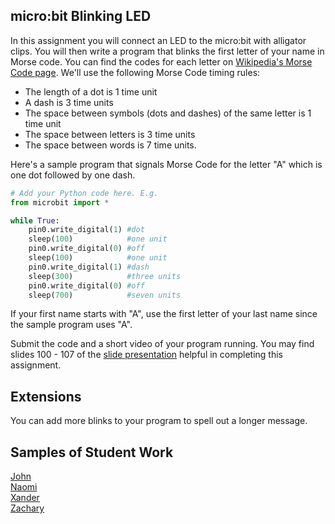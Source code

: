 micro:bit Blinking LED
--------------------
In this assignment you will connect an LED to the micro:bit with alligator clips. You will then write a program that blinks the first letter of your name in Morse code. You can find the codes for each letter on [Wikipedia's Morse Code page](https://en.wikipedia.org/wiki/Morse_code). We'll use the following Morse Code timing rules:

* The length of a dot is 1 time unit
* A dash is 3 time units
* The space between symbols (dots and dashes) of the same letter is 1 time unit
* The space between letters is 3 time units
* The space between words is 7 time units.

Here's a sample program that signals Morse Code for the letter "A" which is one dot followed by one dash.
```python
# Add your Python code here. E.g.
from microbit import *

while True:
    pin0.write_digital(1) #dot
    sleep(100)            #one unit
    pin0.write_digital(0) #off
    sleep(100)            #one unit
    pin0.write_digital(1) #dash
    sleep(300)            #three units
    pin0.write_digital(0) #off
    sleep(700)            #seven units
```

If your first name starts with "A", use the first letter of your last name since the sample program uses "A".

Submit the code and a short video of your program running. You may find slides 100 - 107 of the [slide presentation](https://docs.google.com/presentation/d/1aiGcnPn8uoCJdX8p7_qoI3Hh3_KOhUtFeB3Byw0tacA/edit?usp=sharing) helpful in completing this assignment.
  
Extensions
----------
You can add more blinks to your program to spell out a longer message.

Samples of Student Work
----------
[John](JohnBlink.gif)   
[Naomi](NaomiBlink.gif)   
[Xander](XanderBlink.gif)   
[Zachary](ZacharyBlink.gif)   
